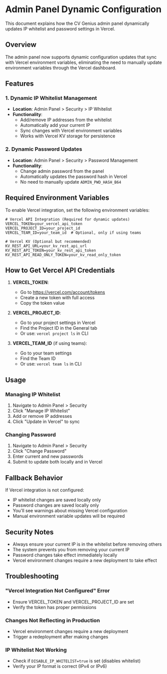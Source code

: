 # Admin Panel Dynamic Configuration

This document explains how the CV Genius admin panel dynamically updates IP whitelist and password settings in Vercel.

## Overview

The admin panel now supports dynamic configuration updates that sync with Vercel environment variables, eliminating the need to manually update environment variables through the Vercel dashboard.

## Features

### 1. Dynamic IP Whitelist Management

- **Location**: Admin Panel > Security > IP Whitelist
- **Functionality**: 
  - Add/remove IP addresses from the whitelist
  - Automatically add your current IP
  - Sync changes with Vercel environment variables
  - Works with Vercel KV storage for persistence

### 2. Dynamic Password Updates

- **Location**: Admin Panel > Security > Password Management
- **Functionality**:
  - Change admin password from the panel
  - Automatically updates the password hash in Vercel
  - No need to manually update `ADMIN_PWD_HASH_B64`

## Required Environment Variables

To enable Vercel integration, set the following environment variables:

```env
# Vercel API Integration (Required for dynamic updates)
VERCEL_TOKEN=your_vercel_api_token
VERCEL_PROJECT_ID=your_project_id
VERCEL_TEAM_ID=your_team_id  # Optional, only if using teams

# Vercel KV (Optional but recommended)
KV_REST_API_URL=your_kv_rest_api_url
KV_REST_API_TOKEN=your_kv_rest_api_token
KV_REST_API_READ_ONLY_TOKEN=your_kv_read_only_token
```

## How to Get Vercel API Credentials

1. **VERCEL_TOKEN**:
   - Go to https://vercel.com/account/tokens
   - Create a new token with full access
   - Copy the token value

2. **VERCEL_PROJECT_ID**:
   - Go to your project settings in Vercel
   - Find the Project ID in the General tab
   - Or use: `vercel project ls` in CLI

3. **VERCEL_TEAM_ID** (if using teams):
   - Go to your team settings
   - Find the Team ID
   - Or use: `vercel team ls` in CLI

## Usage

### Managing IP Whitelist

1. Navigate to Admin Panel > Security
2. Click "Manage IP Whitelist"
3. Add or remove IP addresses
4. Click "Update in Vercel" to sync

### Changing Password

1. Navigate to Admin Panel > Security
2. Click "Change Password"
3. Enter current and new passwords
4. Submit to update both locally and in Vercel

## Fallback Behavior

If Vercel integration is not configured:
- IP whitelist changes are saved locally only
- Password changes are saved locally only
- You'll see warnings about missing Vercel configuration
- Manual environment variable updates will be required

## Security Notes

- Always ensure your current IP is in the whitelist before removing others
- The system prevents you from removing your current IP
- Password changes take effect immediately locally
- Vercel environment changes require a new deployment to take effect

## Troubleshooting

### "Vercel Integration Not Configured" Error
- Ensure VERCEL_TOKEN and VERCEL_PROJECT_ID are set
- Verify the token has proper permissions

### Changes Not Reflecting in Production
- Vercel environment changes require a new deployment
- Trigger a redeployment after making changes

### IP Whitelist Not Working
- Check if `DISABLE_IP_WHITELIST=true` is set (disables whitelist)
- Verify your IP format is correct (IPv4 or IPv6)